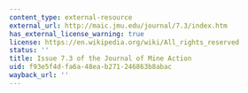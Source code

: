 ```yaml
---
content_type: external-resource
external_url: http://maic.jmu.edu/journal/7.3/index.htm
has_external_license_warning: true
license: https://en.wikipedia.org/wiki/All_rights_reserved
status: ''
title: Issue 7.3 of the Journal of Mine Action
uid: f93e5f4d-fa6a-48ea-b271-246863b8abac
wayback_url: ''
---
```

